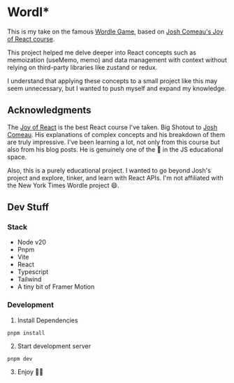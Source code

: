 # Wordl\*

This is my take on the famous [Wordle Game](https://www.nytimes.com/games/wordle/index.html), based on [Josh Comeau's Joy of React course](https://www.joyofreact.com/).

This project helped me delve deeper into React concepts such as memoization (useMemo, memo) and data management with context without relying on third-party libraries like zustand or redux.

I understand that applying these concepts to a small project like this may seem unnecessary, but I wanted to push myself and expand my knowledge.

## Acknowledgments

The [Joy of React](https://www.joyofreact.com/) is the best React course I've taken. Big Shotout to [Josh Comeau](https://x.com/JoshWComeau). His explanations of complex concepts and his breakdown of them are truly impressive. I've been learning a lot, not only from this course but also from his blog posts. He is genuinely one of the 🐐 in the JS educational space.

Also, this is a purely educational project. I wanted to go beyond Josh's project and explore, tinker, and learn with React APIs. I'm not affiliated with the New York Times Wordle project 😄.

## Dev Stuff

### Stack

-   Node v20
-   Pnpm
-   Vite
-   React
-   Typescript
-   Tailwind
-   A tiny bit of Framer Motion

### Development

1. Install Dependencies

```
pnpm install
```

2. Start development server

```
pnpm dev
```
3. Enjoy 🤙🏽
